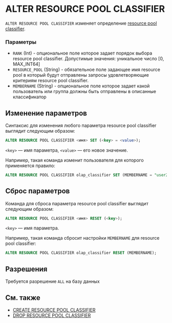 # ALTER RESOURCE POOL CLASSIFIER

`ALTER RESOURCE POOL CLASSIFIER` изменяет определение [resource pool classifier](../../../../concepts/gloassary#resource-pool-classifier).

### Параметры

* `RANK` (Int) - опциональное поле которое задает порядок выбора resource pool classifier. Допустимые значения: уникальное число [0, MAX_INT64]
* `RESOURCE_POOL` (String) - обязательное поле задающее имя resource pool в который будут отправлены запросы удовлетворяющие критериям resource pool classifier.
* `MEMBERNAME` (String) - опциональное поле которое задает какой пользователь или группа должны быть отправлены в описанные классификатор

## Изменение параметров

Синтаксис для изменения любого параметра resource pool classifier выглядит следующим образом:

```sql
ALTER RESOURCE POOL CLASSIFIER <имя> SET (<key> = <value>);
```

```<key>``` — имя параметра, ```<value>``` — его новое значение.

Например, такая команда изменит пользователя для которого применяется правило:

```sql
ALTER RESOURCE POOL CLASSIFIER olap_classifier SET (MEMBERNAME = "user2@domain");
```

## Сброс параметров

Команда для сброса параметра resource pool classifier выглядит следующим образом:

```sql
ALTER RESOURCE POOL CLASSIFIER <имя> RESET (<key>);
```

```<key>``` — имя параметра.

Например, такая команда сбросит настройки `MEMBERNAME` для resource pool classifier:

```sql
ALTER RESOURCE POOL CLASSIFIER olap_classifier RESET (MEMBERNAME);
```

## Разрешения

Требуется разрешение `ALL` на базу данных

## См. также

* [CREATE RESOURCE POOL CLASSIFIER](create-resource-pool-classifier.md)
* [DROP RESOURCE POOL CLASSIFIER](drop-resource-pool-classifier.md)